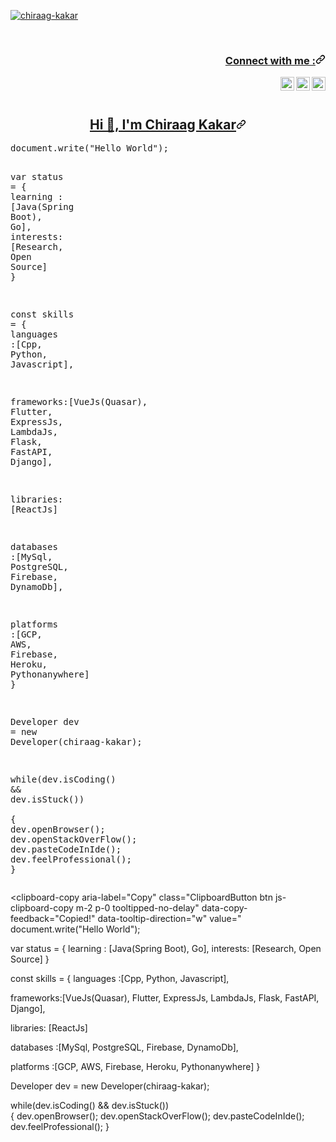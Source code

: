 <article class="markdown-body entry-content container-lg f5" itemprop="text"><p align="left" dir="auto"> <a target="_blank" rel="noopener noreferrer nofollow" href="https://camo.githubusercontent.com/6ddeabffb716ea549a000f4860568f158e00011955f2d509d5fe7de5c80907d4/68747470733a2f2f6b6f6d617265762e636f6d2f67687076632f3f757365726e616d653d636869726161672d6b616b6172"><img src="https://camo.githubusercontent.com/6ddeabffb716ea549a000f4860568f158e00011955f2d509d5fe7de5c80907d4/68747470733a2f2f6b6f6d617265762e636f6d2f67687076632f3f757365726e616d653d636869726161672d6b616b6172" alt="chiraag-kakar" data-canonical-src="https://komarev.com/ghpvc/?username=chiraag-kakar" style="max-width: 100%;"></a> </p>
<p align="center" dir="auto">
<br><animated-image data-catalyst="" style="width: 280px;"><a target="_blank" rel="noopener noreferrer" href="https://github.com/chiraag-kakar/chiraag-kakar/blob/master/hadder.gif" data-target="animated-image.originalLink" hidden=""><img src="https://github.com/chiraag-kakar/chiraag-kakar/raw/master/hadder.gif" style="max-width: 100%; display: none;" data-target="animated-image.originalImage" hidden=""></a>
      <span class="AnimatedImagePlayer enabled" data-target="animated-image.player">
        <a data-target="animated-image.replacedLink" class="AnimatedImagePlayer-images" href="https://github.com/chiraag-kakar/chiraag-kakar/blob/master/hadder.gif" target="_blank" hidden="">
      
      
</p>
<h3 align="right" id="user-content-connect-with-me-" dir="auto"><a class="heading-link" href="#connect-with-me-">Connect with me :<svg class="octicon octicon-link" viewBox="0 0 16 16" version="1.1" width="16" height="16" aria-hidden="true"><path d="m7.775 3.275 1.25-1.25a3.5 3.5 0 1 1 4.95 4.95l-2.5 2.5a3.5 3.5 0 0 1-4.95 0 .751.751 0 0 1 .018-1.042.751.751 0 0 1 1.042-.018 1.998 1.998 0 0 0 2.83 0l2.5-2.5a2.002 2.002 0 0 0-2.83-2.83l-1.25 1.25a.751.751 0 0 1-1.042-.018.751.751 0 0 1-.018-1.042Zm-4.69 9.64a1.998 1.998 0 0 0 2.83 0l1.25-1.25a.751.751 0 0 1 1.042.018.751.751 0 0 1 .018 1.042l-1.25 1.25a3.5 3.5 0 1 1-4.95-4.95l2.5-2.5a3.5 3.5 0 0 1 4.95 0 .751.751 0 0 1-.018 1.042.751.751 0 0 1-1.042.018 1.998 1.998 0 0 0-2.83 0l-2.5 2.5a1.998 1.998 0 0 0 0 2.83Z"></path></svg></a></h3>
<a href="https://linkedin.com/in/chiraag-kakar" rel="nofollow">
  <img align="right" alt="Chiraag Kakar - LinkedIn" width="22px" src="https://camo.githubusercontent.com/e95814f4c20c67fba95e3276fab630b66942517e824e1c67022f3ddb2f70510f/68747470733a2f2f75706c6f61642e77696b696d656469612e6f72672f77696b6970656469612f636f6d6d6f6e732f7468756d622f652f65392f4c696e6b6564696e5f69636f6e2e7376672f32353670782d4c696e6b6564696e5f69636f6e2e7376672e706e67" data-canonical-src="https://upload.wikimedia.org/wikipedia/commons/thumb/e/e9/Linkedin_icon.svg/256px-Linkedin_icon.svg.png" style="max-width: 100%;">
</a>
<a href="https://instagram.com/0212chiraag" rel="nofollow">
  <img align="right" alt="Chiraag Kakar - Instagram" width="22px" src="https://camo.githubusercontent.com/c80f9763ed06d4ab9fbcc1a74b8b74cd95e4c7f82d3f1f70233994f236a0faeb/68747470733a2f2f63646e2e6a7364656c6976722e6e65742f6e706d2f73696d706c652d69636f6e734076332f69636f6e732f696e7374616772616d2e737667" data-canonical-src="https://cdn.jsdelivr.net/npm/simple-icons@v3/icons/instagram.svg" style="max-width: 100%;">
</a>
<a href="https://twitter.com/0212Chiraag" rel="nofollow">
  <img align="right" alt="Chiraag Kakar - Twitter" width="22px" src="https://camo.githubusercontent.com/055d96e8404ce2ab1dd0af5f1c2030d242309a5bc69e47ff32e0b2ab73307e1e/68747470733a2f2f75706c6f61642e77696b696d656469612e6f72672f77696b6970656469612f73636f2f392f39662f547769747465725f626972645f6c6f676f5f323031322e737667" data-canonical-src="https://upload.wikimedia.org/wikipedia/sco/9/9f/Twitter_bird_logo_2012.svg" style="max-width: 100%;">
</a>
<br>
<br>
<h2 align="center" id="user-content-hi--im-chiraag-kakar" dir="auto"><a class="heading-link" href="#hi--im-chiraag-kakar">Hi 👋, I'm Chiraag Kakar<svg class="octicon octicon-link" viewBox="0 0 16 16" version="1.1" width="16" height="16" aria-hidden="true"><path d="m7.775 3.275 1.25-1.25a3.5 3.5 0 1 1 4.95 4.95l-2.5 2.5a3.5 3.5 0 0 1-4.95 0 .751.751 0 0 1 .018-1.042.751.751 0 0 1 1.042-.018 1.998 1.998 0 0 0 2.83 0l2.5-2.5a2.002 2.002 0 0 0-2.83-2.83l-1.25 1.25a.751.751 0 0 1-1.042-.018.751.751 0 0 1-.018-1.042Zm-4.69 9.64a1.998 1.998 0 0 0 2.83 0l1.25-1.25a.751.751 0 0 1 1.042.018.751.751 0 0 1 .018 1.042l-1.25 1.25a3.5 3.5 0 1 1-4.95-4.95l2.5-2.5a3.5 3.5 0 0 1 4.95 0 .751.751 0 0 1-.018 1.042.751.751 0 0 1-1.042.018 1.998 1.998 0 0 0-2.83 0l-2.5 2.5a1.998 1.998 0 0 0 0 2.83Z"></path></svg></a></h2>
<div class="highlight highlight-source-js notranslate position-relative overflow-auto" dir="auto"><pre><span class="pl-smi">document</span><span class="pl-kos">.</span><span class="pl-en">write</span><span class="pl-kos">(</span><span class="pl-s">"Hello World"</span><span class="pl-kos">)</span><span class="pl-kos">;</span>

<span class="pl-k">var</span> <span class="pl-s1">status</span> <span class="pl-c1">=</span> 
<span class="pl-kos">{</span> 
  <span class="pl-c1">learning</span> : <span class="pl-kos">[</span><span class="pl-v">Java</span><span class="pl-kos">(</span><span class="pl-v">Spring</span> <span class="pl-v">Boot</span><span class="pl-kos">)</span><span class="pl-kos">,</span> <span class="pl-v">Go</span><span class="pl-kos">]</span><span class="pl-kos">,</span>
  <span class="pl-c1">interests</span>: <span class="pl-kos">[</span><span class="pl-v">Research</span><span class="pl-kos">,</span> <span class="pl-v">Open</span> <span class="pl-v">Source</span><span class="pl-kos">]</span>
<span class="pl-kos">}</span>

<span class="pl-k">const</span> <span class="pl-s1">skills</span> <span class="pl-c1">=</span> 
<span class="pl-kos">{</span>
  <span class="pl-c1">languages</span> :<span class="pl-kos">[</span><span class="pl-v">Cpp</span><span class="pl-kos">,</span> <span class="pl-v">Python</span><span class="pl-kos">,</span> <span class="pl-v">Javascript</span><span class="pl-kos">]</span><span class="pl-kos">,</span>
  
  <span class="pl-c1">frameworks</span>:<span class="pl-kos">[</span><span class="pl-v">VueJs</span><span class="pl-kos">(</span><span class="pl-v">Quasar</span><span class="pl-kos">)</span><span class="pl-kos">,</span> <span class="pl-v">Flutter</span><span class="pl-kos">,</span> <span class="pl-v">ExpressJs</span><span class="pl-kos">,</span> <span class="pl-v">LambdaJs</span><span class="pl-kos">,</span> <span class="pl-v">Flask</span><span class="pl-kos">,</span> <span class="pl-v">FastAPI</span><span class="pl-kos">,</span> <span class="pl-v">Django</span><span class="pl-kos">]</span><span class="pl-kos">,</span>
  
  <span class="pl-c1">libraries</span>: <span class="pl-kos">[</span><span class="pl-v">ReactJs</span><span class="pl-kos">]</span>
  
  <span class="pl-s1">databases</span> :<span class="pl-kos">[</span><span class="pl-v">MySql</span><span class="pl-kos">,</span> <span class="pl-v">PostgreSQL</span><span class="pl-kos">,</span> <span class="pl-v">Firebase</span><span class="pl-kos">,</span> <span class="pl-v">DynamoDb</span><span class="pl-kos">]</span><span class="pl-kos">,</span>
  
  <span class="pl-c1">platforms</span> :<span class="pl-kos">[</span><span class="pl-c1">GCP</span><span class="pl-kos">,</span> <span class="pl-c1">AWS</span><span class="pl-kos">,</span> <span class="pl-v">Firebase</span><span class="pl-kos">,</span> <span class="pl-v">Heroku</span><span class="pl-kos">,</span> <span class="pl-v">Pythonanywhere</span><span class="pl-kos">]</span>
<span class="pl-kos">}</span>


<span class="pl-v">Developer</span> <span class="pl-s1">dev</span> <span class="pl-c1">=</span> <span class="pl-k">new</span> <span class="pl-v">Developer</span><span class="pl-kos">(</span><span class="pl-s1">chiraag</span><span class="pl-c1">-</span><span class="pl-s1">kakar</span><span class="pl-kos">)</span><span class="pl-kos">;</span>

<span class="pl-k">while</span><span class="pl-kos">(</span><span class="pl-s1">dev</span><span class="pl-kos">.</span><span class="pl-en">isCoding</span><span class="pl-kos">(</span><span class="pl-kos">)</span> <span class="pl-c1">&amp;&amp;</span> <span class="pl-s1">dev</span><span class="pl-kos">.</span><span class="pl-en">isStuck</span><span class="pl-kos">(</span><span class="pl-kos">)</span><span class="pl-kos">)</span>  
<span class="pl-kos">{</span>
  <span class="pl-s1">dev</span><span class="pl-kos">.</span><span class="pl-en">openBrowser</span><span class="pl-kos">(</span><span class="pl-kos">)</span><span class="pl-kos">;</span>
  <span class="pl-s1">dev</span><span class="pl-kos">.</span><span class="pl-en">openStackOverFlow</span><span class="pl-kos">(</span><span class="pl-kos">)</span><span class="pl-kos">;</span>
  <span class="pl-s1">dev</span><span class="pl-kos">.</span><span class="pl-en">pasteCodeInIde</span><span class="pl-kos">(</span><span class="pl-kos">)</span><span class="pl-kos">;</span>
  <span class="pl-s1">dev</span><span class="pl-kos">.</span><span class="pl-en">feelProfessional</span><span class="pl-kos">(</span><span class="pl-kos">)</span><span class="pl-kos">;</span>
<span class="pl-kos">}</span>
</pre><div class="zeroclipboard-container position-absolute right-0 top-0">
    <clipboard-copy aria-label="Copy" class="ClipboardButton btn js-clipboard-copy m-2 p-0 tooltipped-no-delay" data-copy-feedback="Copied!" data-tooltip-direction="w" value="
document.write(&quot;Hello World&quot;);

var status = 
{ 
  learning : [Java(Spring Boot), Go],
  interests: [Research, Open Source]
}

const skills = 
{
  languages :[Cpp, Python, Javascript],
  
  frameworks:[VueJs(Quasar), Flutter, ExpressJs, LambdaJs, Flask, FastAPI, Django],
  
  libraries: [ReactJs]
  
  databases :[MySql, PostgreSQL, Firebase, DynamoDb],
  
  platforms :[GCP, AWS, Firebase, Heroku, Pythonanywhere]
}


Developer dev = new Developer(chiraag-kakar);

while(dev.isCoding() &amp;&amp; dev.isStuck())  
{
  dev.openBrowser();
  dev.openStackOverFlow();
  dev.pasteCodeInIde();
  dev.feelProfessional();
}


</article>
